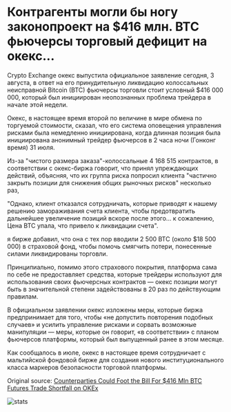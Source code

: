 # Контрагенты могли бы ногу законопроект на $416 млн. BTC фьючерсы торговый дефицит на окекс...

Crypto Exchange окекс выпустила официальное заявление сегодня, 3 августа, в ответ на его принудительную ликвидацию колоссальных неисправной Bitcoin (BTC) фьючерсы торговли стоит условный $416 000 000, который был инициирован неопознанных проблема трейдера в начале этой недели.

Окекс, в настоящее время второй по величине в мире обмена по торгуемой стоимости, сказал, что его система оповещения управления рисками была немедленно инициирована, когда длинная позиция была инициирована анонимный трейдер фьючерсов в 2 часа ночи (Гонконг время) 31 июля.

Из-за "чистого размера заказа"-колоссальные 4 168 515 контрактов, в соответствии с окекс-биржа говорит, что принял упреждающих действий, объясняя, что их группа риска попросил клиента "частично закрыть позиции для снижения общих рыночных рисков" несколько раз,

"Однако, клиент отказался сотрудничать, которые приводят к нашему решению замораживания счета клиента, чтобы предотвратить дальнейшее увеличение позиций вскоре после этого... к сожалению, Цена BTC упала, что привело к ликвидации счета".

я бирже добавил, что она с тех пор вводили 2 500 BTC (около $18 500 000) в страховой фонд, чтобы помочь смягчить потери, понесенные силами ликвидированы торговли.

Принципиально, помимо этого страхового покрытия, платформа сама по себе не предоставляет средства, которые трейдеры используют для использования своих фьючерсных контрактов — окекс позиции могут быть в значительной степени задействованы в 20 раз по действующим правилам.

В официальном заявлении окекс изложены меры, которые биржа предпринимает для того, чтобы «не допустить повторения подобных случаев» и усилить управление рисками и сорвать возможные манипуляции — меры, которые он говорит, «в соответствии» с планом фьючерсов платформы, который был выпущенный ранее в этом месяце.

Как сообщалось в июле, окекс в настоящее время сотрудничает с мальтийской фондовой бирже для создания нового институционального класса маркеров безопасности торговой платформы.

Original source: [Counterparties Could Foot the Bill For $416 Mln BTC Futures Trade Shortfall on OKEx](https://cointelegraph.com/news/counterparties-could-foot-the-bill-for-416-mln-btc-futures-trade-shortfall-on-okex)

![stats](https://c.statcounter.com/11760860/0/a89fa40b/1/ "stats")